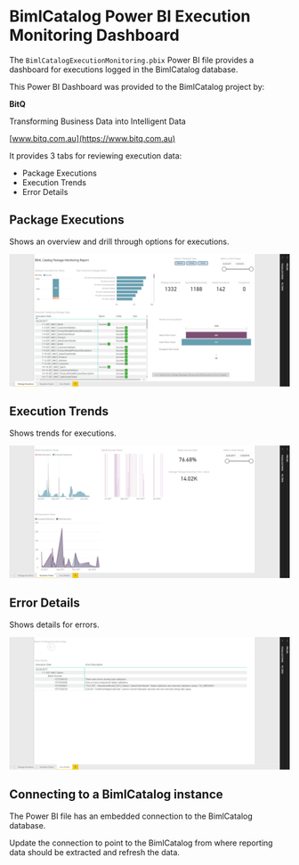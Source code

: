 # BimlCatalog Power BI Execution Monitoring Dashboard

The `BimlCatalogExecutionMonitoring.pbix` Power BI file provides a dashboard for executions logged in the BimlCatalog database.

This Power BI Dashboard was provided to the BimlCatalog project by:

**BitQ**

Transforming Business Data into Intelligent Data

[www.bitq.com.au](https://www.bitq.com.au)

It provides 3 tabs for reviewing execution data:

* Package Executions
* Execution Trends
* Error Details

## Package Executions

Shows an overview and drill through options for executions.

![Package Executions](images/ss-PackageExecutions.png)

## Execution Trends

Shows trends for executions.

![Execution Trends](images/ss-ExecutionTrends.png)

## Error Details

Shows details for errors.

![Error Details](images/ss-ErrorDetails.png)

## Connecting to a BimlCatalog instance

The Power BI file has an embedded connection to the BimlCatalog database.

Update the connection to point to the BimlCatalog from where reporting data should be extracted and refresh the data.
